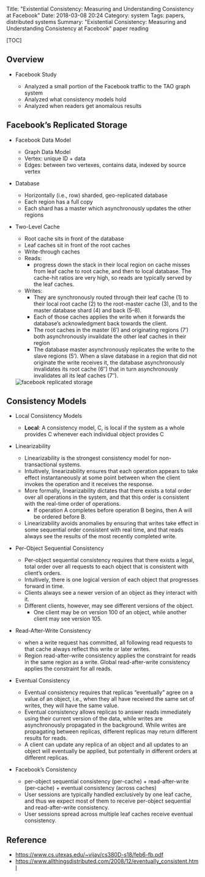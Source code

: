 Title: "Existential Consistency: Measuring and Understanding Consistency at Facebook"
Date: 2018-03-08 20:24
Category: system
Tags: papers, distributed systems
Summary: "Existential Consistency: Measuring and Understanding Consistency at Facebook" paper reading

[TOC]

## Overview

- Facebook Study

    - Analyzed a small portion of the Facebook traffic to the TAO graph system 
    - Analyzed what consistency models hold
    - Analyzed when readers get anomalous results

## Facebook’s Replicated Storage

- Facebook Data Model

    - Graph Data Model
    - Vertex: unique ID + data
    - Edges: between two vertexes, contains data, indexed by source vertex

- Database

    - Horizontally (i.e., row) sharded, geo-replicated database
    - Each region has a full copy
    - Each shard has a master which asynchronously updates the other regions

- Two-Level Cache

    - Root cache sits in front of the database
    - Leaf caches sit in front of the root caches
    - Write-through caches
    - Reads:
        - progress down the stack in their local region on cache misses from leaf cache to root cache, and then to local database. 
          The cache-hit ratios are very high, so reads are typically served by the leaf caches.
    - Writes:
        - They are synchronously routed through their leaf cache (1) to their local root cache (2) to the root-master cache (3), and to the master database shard (4) and back (5–8).
        - Each of those caches applies the write when it forwards the database’s acknowledgment back towards the client.
        - The root caches in the master ($6'$) and originating regions ($7'$) both asynchronously invalidate the other leaf caches in their region
        - The database master asynchronously replicates the write to the slave regions ($5'$). When a slave database in a region that did not originate the write receives it, the database asynchronously invalidates its root cache ($6''$) that in turn asynchronously invalidates all its leaf caches ($7''$).

    <img src="/images/fb-storage.png" alt="facebook replicated storage"/>

## Consistency Models

- Local Consistency Models

    - __Local__: A consistency model, C, is local if the system as a whole provides C whenever each individual object provides C

- Linearizability

    - Linearizability is the strongest consistency model for non-transactional systems. 
    - Intuitively, linearizability ensures that each operation appears to take effect instantaneously at some point between when the client invokes the operation and it receives the response. 
    - More formally, linearizability dictates that there exists a total order over all operations in the system, and that this order is consistent with the real-time order of operations. 
        - If operation A completes before operation B begins, then A will be ordered before B. 
    - Linearizability avoids anomalies by ensuring that writes take effect in some sequential order consistent with real time, and that reads always see the 
    results of the most recently completed write.

- Per-Object Sequential Consistency

    - Per-object sequential consistency requires that there exists a legal, total order over all requests to each object that is consistent with client’s orders. 
    - Intuitively, there is one logical version of each object that progresses forward in time. 
    - Clients always see a newer version of an object as they interact with it. 
    - Different clients, however, may see different versions of the object.
        - One client may be on version 100 of an object, while another client may see version 105.

- Read-After-Write Consistency

    - when a write request has committed, all following read requests to that cache always reflect this write or later writes.
    - Region read-after-write consistency applies the constraint for reads in the same region as a write. Global read-after-write consistency applies the constraint for all reads.

- Eventual Consistency

    - Eventual consistency requires that replicas “eventually” agree on a value of an object, i.e., when they all have received the same set of writes, they will have the same value.
    - Eventual consistency allows replicas to answer reads immediately using their current version of the data, while writes are asynchronously propagated in the background. While writes are propagating between replicas, different replicas may return different results for reads.
    - A client can update any replica of an object and all updates to an object will eventually be applied, but potentially in different orders at different replicas.

- Facebook’s Consistency

    - per-object sequential consistency (per-cache) + read-after-write (per-cache) + eventual consistency (across caches)
    - User sessions are typically handled exclusively by one leaf cache, and thus we expect most of them to receive per-object sequential and read-after-write consistency.
    - User sessions spread across multiple leaf caches receive eventual consistency.

## Reference

- https://www.cs.utexas.edu/~vijay/cs380D-s18/feb6-fb.pdf
- https://www.allthingsdistributed.com/2008/12/eventually_consistent.html